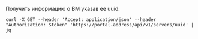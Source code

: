 Получить информацию о ВМ указав ее uuid:

`curl -X GET --header 'Accept: application/json' --header "Authorization: $token" 'https://portal-address/api/v1/servers/uuid' | jq`
